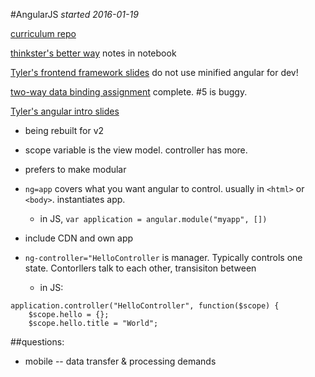 #AngularJS
*started 2016-01-19*

[curriculum repo](https://github.com/gSchool/angular-curriculum)

[thinkster's better way](https://thinkster.io/a-better-way-to-learn-angularjs) notes in notebook

[Tyler's frontend framework slides](http://slides.com/tylerbettilyon/frontendframeworks) do not use minified angular for dev!

[two-way data binding assignment](https://github.com/jontejada/raw-two-way-data-binding) complete. #5 is buggy.

[Tyler's angular intro slides](http://slides.com/tylerbettilyon/intro-to-angular)

- being rebuilt for v2
- scope variable is the view model. controller has more. 
- prefers to make modular

- `ng=app` covers what you want angular to control. usually in `<html>` or `<body>`. instantiates app. 
	- in JS, `var application = angular.module("myapp", [])`
- include CDN and own app
- `ng-controller="HelloController` is manager. Typically controls one state. Contorllers talk to each other, transisiton between
	- in JS:

```
application.controller("HelloController", function($scope) {
	$scope.hello = {};
	$scope.hello.title = "World";
```

##questions:
- mobile -- data transfer & processing demands 

